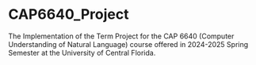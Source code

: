 # CAP6640_Project
 The Implementation of the Term Project for the CAP 6640 (Computer Understanding of Natural Language) course offered in 2024-2025 Spring Semester at the University of Central Florida.
